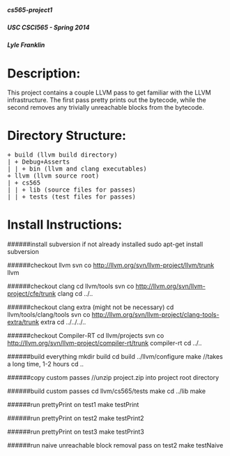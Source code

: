 ##### cs565-project1
##### USC CSCI565 - Spring 2014
##### Lyle Franklin

Description:
================
This project contains a couple LLVM pass to get familiar with the LLVM infrastructure.
The first pass pretty prints out the bytecode, while the second removes any trivially unreachable blocks from the bytecode.

Directory Structure:
================
<pre>
+ build (llvm build directory)
| + Debug+Asserts
| | + bin (llvm and clang executables)
+ llvm (llvm source root)
| + cs565
| | + lib (source files for passes)
| | + tests (test files for passes)
</pre>

Install Instructions:
================
######install subversion if not already installed
	sudo apt-get install subversion

######checkout llvm
	svn co http://llvm.org/svn/llvm-project/llvm/trunk llvm

######checkout clang
	cd llvm/tools
	svn co http://llvm.org/svn/llvm-project/cfe/trunk clang
	cd ../..

######checkout clang extra (might not be necessary)
	cd llvm/tools/clang/tools
	svn co http://llvm.org/svn/llvm-project/clang-tools-extra/trunk extra
	cd ../../../..

######checkout Compiler-RT
	cd llvm/projects
	svn co http://llvm.org/svn/llvm-project/compiler-rt/trunk compiler-rt
	cd ../..

######build everything
	mkdir build
	cd build
	../llvm/configure
	make //takes a long time, 1-2 hours
	cd ..

######copy custom passes
	//unzip project.zip into project root directory

######build custom passes
	cd llvm/cs565/tests
	make
	cd ../lib
	make

######run prettyPrint on test1
	make testPrint

######run prettyPrint on test2
	make testPrint2

######run prettyPrint on test3
	make testPrint3

######run naive unreachable block removal pass on test2
	make testNaive
